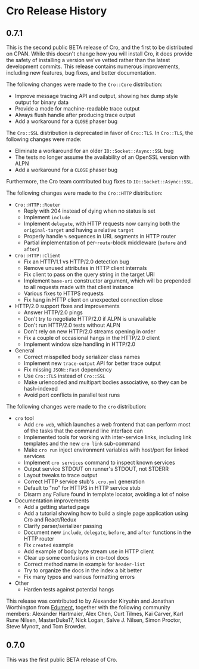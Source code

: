 # Cro Release History

## 0.7.1

This is the second public BETA release of Cro, and the first to be distributed
on CPAN. While this doesn't change how you will install Cro, it does provide
the safety of installing a version we've vetted rather than the latest
development commits. This release contains numerous improvements, including
new features, bug fixes, and better documentation.

The following changes were made to the `Cro::Core` distribution:

* Improve message tracing API and output, showing hex dump style output for
  binary data
* Provide a mode for machine-readable trace output
* Always flush handle after producing trace output
* Add a workaround for a `CLOSE` phaser bug

The `Cro::SSL` distribution is deprecated in favor of `Cro::TLS`. In
`Cro::TLS`, the following changes were made:

* Eliminate a workaround for an older `IO::Socket::Async::SSL` bug
* The tests no longer assume the availability of an OpenSSL version with ALPN
* Add a workaround for a `CLOSE` phaser bug

Furthermore, the Cro team contributed bug fixes to `IO::Socket::Async::SSL`.

The following changes were made to the `Cro::HTTP` distribution:

* `Cro::HTTP::Router`
    * Reply with 204 instead of dying when no status is set 
    * Implement `include`
    * Implement `delegate`, with HTTP requests now carrying both the
      `original-target` and having a relative `target`
    * Properly handle `%` sequences in URL segments in HTTP router
    * Partial implementation of per-`route`-block middleware (`before` and
      `after`)
* `Cro::HTTP::Client`
    * Fix an HTTP/1.1 vs HTTP/2.0 detection bug
    * Remove unused attributes in HTTP client internals
    * Fix client to pass on the query string in the target URI
    * Implement `base-uri` constructor argument, which will be prepended to
      all requests made with that client instance
    * Various fixes to HTTPS requests
    * Fix hang in HTTP client on unexpected connection close
* HTTP/2.0 support fixes and improvements
    * Answer HTTP/2.0 pings
    * Don't try to negotiate HTTP/2.0 if ALPN is unavailable
    * Don't run HTTP/2.0 tests without ALPN
    * Don't rely on new HTTP/2.0 streams opening in order
    * Fix a couple of occasional hangs in the HTTP/2.0 client
    * Implement window size handling in HTTP/2.0
* General
    * Correct misspelled body serializer class names
    * Implement new `trace-output` API for better trace output
    * Fix missing `JSON::Fast` dependency
    * Use `Cro::TLS` instead of `Cro::SSL`
    * Make urlencoded and multipart bodies associative, so they can be
      hash-indexed
    * Avoid port conflicts in parallel test runs

The following changes were made to the `cro` distribution:

* `cro` tool
    * Add `cro web`, which launches a web frontend that can perform most of
      the tasks that the command line interface can
    * Implemented tools for working with inter-service links, including link
      templates and the new `cro link` sub-command
    * Make `cro run` inject environment variables with host/port for linked
      services
    * Implement `cro services` command to inspect known services
    * Output service STDOUT on runner's STDOUT, not STDERR
    * Layout tweaks to trace output
    * Correct HTTP service stub's `.cro.yml` generation
    * Default to "no" for HTTPS in HTTP service stub
    * Disarm any Failure found in template locator, avoiding a lot of noise
* Documentation improvements
    * Add a getting started page
    * Add a tutorial showing how to build a single page application using Cro
      and React/Redux
    * Clarify parser/serializer passing
    * Document new `include`, `delegate`, `before`, and `after` functions in
      the HTTP router
    * Fix `created` example
    * Add example of body byte stream use in HTTP client
    * Clear up some confusions in cro-tool docs
    * Correct method name in example for `header-list`
    * Try to organize the docs in the index a bit better
    * Fix many typos and various formatting errors
* Other
    * Harden tests against potential hangs

This release was contributed to by Alexander Kiryuhin and Jonathan Worthington from
[Edument](http://cro.services/training-support), together with the following
community members: Alexander Hartmaier, Alex Chen, Curt Tilmes, Kai Carver,
Karl Rune Nilsen, MasterDuke17, Nick Logan, Salve J. Nilsen, Simon Proctor,
Steve Mynott, and Tom Browder.

## 0.7.0

This was the first public BETA release of Cro.
